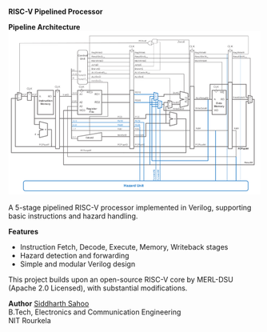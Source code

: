 **RISC-V Pipelined Processor**

**Pipeline Architecture**
![Pipeline Architecture](./Pipeline_Architechture.png)


A 5-stage pipelined RISC-V processor implemented in Verilog, supporting basic instructions and hazard handling.

**Features**
- Instruction Fetch, Decode, Execute, Memory, Writeback stages  
- Hazard detection and forwarding
- Simple and modular Verilog design

This project builds upon an open-source RISC-V core by MERL-DSU (Apache 2.0 Licensed), with substantial modifications.

**Author**
[Siddharth Sahoo](https://github.com/Siddharth-Sahoo9)  
B.Tech, Electronics and Communication Engineering  
NIT Rourkela
